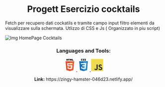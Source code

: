 
<h1 align="center">Progett Esercizio cocktails</h1>
<p>Fetch per recupero dati cockatils e tramite campo input filtro elementi da visualizzare sulla schermata. Utlizzo di CSS e Js ( Organizzato in piu script)</p>
<img src="https://github.com/jacopoallori/Memory-Game/blob/master/MemoryGame.png" alt="Img HomePage Cocktails">
<div align="center">
<h3>Languages and Tools:</h3>
<p>
  <a href="https://www.w3.org/html/" target="_blank" rel="noreferrer"> 
    <img src="https://raw.githubusercontent.com/devicons/devicon/master/icons/html5/html5-original-wordmark.svg" alt="html5" width="40" height="40"/> 
  </a> 
  <a href="https://www.w3schools.com/css/" target="_blank" rel="noreferrer"> 
    <img src="https://raw.githubusercontent.com/devicons/devicon/master/icons/css3/css3-original-wordmark.svg" alt="css3" width="40" height="40"/> 
  </a>
  <a href="https://developer.mozilla.org/en-US/docs/Web/JavaScript" target="_blank" rel="noreferrer"> 
    <img src="https://raw.githubusercontent.com/devicons/devicon/master/icons/javascript/javascript-original.svg" alt="javascript" width="40" height="40"/> 
  </a>
</p>
</div>
<p align="center"><b>Link:</b> https://zingy-hamster-046d23.netlify.app/</p>

